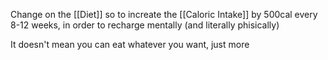 Change on the [[Diet]] so to increate the [[Caloric Intake]] by 500cal every 8-12 weeks, in order to recharge mentally (and literally phisically)

It doesn't mean you can eat whatever you want, just more